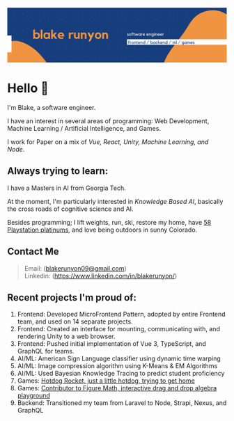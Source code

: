 
![blake runyon logo header](https://raw.githubusercontent.com/blakerunyon09/blakerunyon09/main/GithubImageThree.png)

# Hello 👋 

I'm Blake, a software engineer.

I have an interest in several areas of programming: Web Development, Machine Learning / Artificial Intelligence, and Games.

I work for Paper on a mix of *Vue, React, Unity, Machine Learning, and Node*.

## Always trying to learn:

I have a Masters in AI from Georgia Tech.

At the moment, I'm particularly interested in *Knowledge Based AI*, basically the cross roads of cognitive science and AI.

Besides programming; I lift weights, run, ski, restore my home, have [58 Playstation platinums]([url](https://psnprofiles.com/Gilbert_Sanchez)), and love being outdoors in sunny Colorado.

## Contact Me

> Email: (blakerunyon09@gmail.com)  
> Linkedin: (https://www.linkedin.com/in/blakerunyon/)

## Recent projects I'm proud of:

1. Frontend: Developed MicroFrontend Pattern, adopted by entire Frontend team, and used on 14 separate projects.
2. Frontend: Created an interface for mounting, communicating with, and rendering Unity to a web browser.
3. Frontend: Pushed initial implementation of Vue 3, TypeScript, and GraphQL for teams.
5. AI/ML: American Sign Language classifier using dynamic time warping
6. AI/ML: Image compression algorithm using K-Means & EM Algorithms
7. AI/ML: Used Bayesian Knowledge Tracing to predict student proficiency 
8. Games: [Hotdog Rocket, just a little hotdog, trying to get home](https://www.youtube.com/@blakerunyon09/videos)
9. Games: [Contributor to Figure Math, interactive drag and drop algebra playground](https://www.youtube.com/watch?v=66OsJmodb3M)
10. Backend: Transitioned my team from Laravel to Node, Strapi, Nexus, and GraphQL

